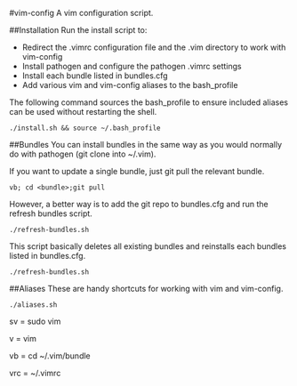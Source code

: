 #vim-config
A vim configuration script.

##Installation
Run the install script to:

* Redirect the .vimrc configuration file and the .vim directory to work with vim-config
* Install pathogen and configure the pathogen .vimrc settings
* Install each bundle listed in bundles.cfg
* Add various vim and vim-config aliases to the bash_profile

The following command sources the bash_profile to ensure included aliases can be used without restarting the shell.

    ./install.sh && source ~/.bash_profile

##Bundles
You can install bundles in the same way as you would normally do with pathogen (git clone into ~/.vim).

If you want to update a single bundle, just git pull the relevant bundle.

    vb; cd <bundle>;git pull

However, a better way is to add the git repo to bundles.cfg and run the refresh bundles script.

    ./refresh-bundles.sh

This script basically deletes all existing bundles and reinstalls each bundles listed in bundles.cfg.

    ./refresh-bundles.sh

##Aliases
These are handy shortcuts for working with vim and vim-config.

    ./aliases.sh

sv = sudo vim

v = vim

vb = cd ~/.vim/bundle

vrc = ~/.vimrc
